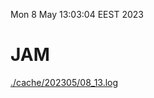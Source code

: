 Mon  8 May 13:03:04 EEST 2023
# JAM
<a href='./cache/202305/08_13.log'>./cache/202305/08_13.log</a>
